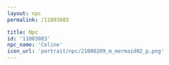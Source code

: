 ```yaml
---
layout: npc
permalink: /11003083

title: Npc
id: '11003083'
npc_name: 'Celine'
icon_url: 'portrait/npc/21000209_m_mermaid02_p.png'
---
```

